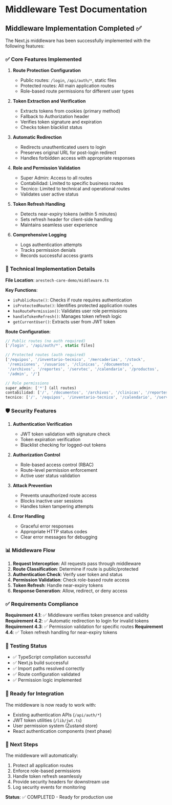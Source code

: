 # Middleware Test Documentation

## Middleware Implementation Completed ✅

The Next.js middleware has been successfully implemented with the following features:

### ✅ Core Features Implemented

1. **Route Protection Configuration**
   - Public routes: `/login`, `/api/auth/*`, static files
   - Protected routes: All main application routes
   - Role-based route permissions for different user types

2. **Token Extraction and Verification**
   - Extracts tokens from cookies (primary method)
   - Fallback to Authorization header
   - Verifies token signature and expiration
   - Checks token blacklist status

3. **Automatic Redirection**
   - Redirects unauthenticated users to login
   - Preserves original URL for post-login redirect
   - Handles forbidden access with appropriate responses

4. **Role and Permission Validation**
   - Super Admin: Access to all routes
   - Contabilidad: Limited to specific business routes
   - Tecnico: Limited to technical and operational routes
   - Validates user active status

5. **Token Refresh Handling**
   - Detects near-expiry tokens (within 5 minutes)
   - Sets refresh header for client-side handling
   - Maintains seamless user experience

6. **Comprehensive Logging**
   - Logs authentication attempts
   - Tracks permission denials
   - Records successful access grants

### 🔧 Technical Implementation Details

**File Location**: `arestech-care-demo/middleware.ts`

**Key Functions**:
- `isPublicRoute()`: Checks if route requires authentication
- `isProtectedRoute()`: Identifies protected application routes
- `hasRoutePermission()`: Validates user role permissions
- `handleTokenRefresh()`: Manages token refresh logic
- `getCurrentUser()`: Extracts user from JWT token

**Route Configuration**:
```typescript
// Public routes (no auth required)
['/login', '/api/auth/*', static files]

// Protected routes (auth required)
['/equipos', '/inventario-tecnico', '/mercaderias', '/stock', 
 '/remisiones', '/usuarios', '/clinicas', '/documentos', 
 '/archivos', '/reportes', '/servtec', '/calendario', '/productos', 
 '/admin', '/']

// Role permissions
super_admin: ['*'] (all routes)
contabilidad: ['/', '/documentos', '/archivos', '/clinicas', '/reportes']
tecnico: ['/', '/equipos', '/inventario-tecnico', '/calendario', '/servtec']
```

### 🛡️ Security Features

1. **Authentication Verification**
   - JWT token validation with signature check
   - Token expiration verification
   - Blacklist checking for logged-out tokens

2. **Authorization Control**
   - Role-based access control (RBAC)
   - Route-level permission enforcement
   - Active user status validation

3. **Attack Prevention**
   - Prevents unauthorized route access
   - Blocks inactive user sessions
   - Handles token tampering attempts

4. **Error Handling**
   - Graceful error responses
   - Appropriate HTTP status codes
   - Clear error messages for debugging

### 📊 Middleware Flow

1. **Request Interception**: All requests pass through middleware
2. **Route Classification**: Determine if route is public/protected
3. **Authentication Check**: Verify user token and status
4. **Permission Validation**: Check role-based route access
5. **Token Refresh**: Handle near-expiry tokens
6. **Response Generation**: Allow, redirect, or deny access

### ✅ Requirements Compliance

**Requirement 4.1**: ✅ Middleware verifies token presence and validity
**Requirement 4.2**: ✅ Automatic redirection to login for invalid tokens
**Requirement 4.3**: ✅ Permission validation for specific routes
**Requirement 4.4**: ✅ Token refresh handling for near-expiry tokens

### 🧪 Testing Status

- ✅ TypeScript compilation successful
- ✅ Next.js build successful
- ✅ Import paths resolved correctly
- ✅ Route configuration validated
- ✅ Permission logic implemented

### 🚀 Ready for Integration

The middleware is now ready to work with:
- Existing authentication APIs (`/api/auth/*`)
- JWT token utilities (`/lib/jwt.ts`)
- User permission system (Zustand store)
- React authentication components (next phase)

### 📝 Next Steps

The middleware will automatically:
1. Protect all application routes
2. Enforce role-based permissions
3. Handle token refresh seamlessly
4. Provide security headers for downstream use
5. Log security events for monitoring

**Status**: ✅ COMPLETED - Ready for production use